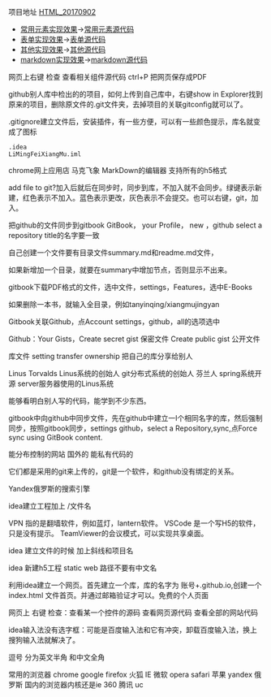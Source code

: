 
项目地址
[HTML_20170902](https://github.com/tanyinqing/HTML_20170902)
 
* [常用元素实现效果](https://github.com/tanyinqing/HTML_20170902/blob/master/img/index.jpg)→[常用元素源代码](https://github.com/tanyinqing/HTML_20170902/blob/master/index.html)
* [表单实现效果](https://github.com/tanyinqing/HTML_20170902/blob/master/img/form.jpg)→[表单源代码](https://github.com/tanyinqing/HTML_20170902/blob/master/forms.html)
* [其他实现效果](https://github.com/tanyinqing/HTML_20170902/blob/master/img/misc.jpg)→[其他源代码](https://github.com/tanyinqing/HTML_20170902/blob/master/misc.html)
* [markdown实现效果](https://github.com/tanyinqing/HTML_20170902/blob/master/img/markdown.jpg)→[markdown源代码](https://github.com/tanyinqing/HTML_20170902/blob/master/markdown.md)

网页上右键  检查 查看相关组件源代码
ctrl+P  把网页保存成PDF

github别人库中检出的的项目，如何上传到自己库中，右键show in Explorer找到原来的项目，删除原文件的.git文件夹，去掉项目的关联gitconfig就可以了。

.gitignore建立文件后，安装插件，有一些方便，可以有一些颜色提示，库名就变成了图标
```
.idea
LiMingFeiXiangMu.iml
```
chrome网上应用店  马克飞象  MarkDown的编辑器 支持所有的h5格式

add file to git?加入后就后在同步时，同步到库，不加入就不会同步。绿键表示新建，红色表示不加入。蓝色表示更改，灰色表示不会提交。也可以右键，git，加入。

把github的文件同步到gitbook
GitBook， your Profile， new ，github 
select a repository 
title的名字要一致

自己创建一个文件要有目录文件summary.md和readme.md文件，

如果新增加一个目录，就要在summary中增加节点，否则显示不出来。

gitbook下载PDF格式的文件，选中文件，settings，Features，选中E-Books

如果删除一本书，就输入全目录，例如tanyinqing/xiangmujingyan 

Gitbook关联Github，点Account settings，github，all的选项选中

Github：Your Gists，Create secret gist 保密文件
Create public gist 公开文件

库文件 setting transfer ownership 把自己的库分享给别人

Linus Torvalds Linus系统的创始人 git分布式系统的创始人 芬兰人 spring系统开源 server服务器使用的Linus系统

能够看明白别人写的代码，能学到不少东西。

gitbook中向github中同步文件，先在github中建立一I个相同名字的库，然后强制同步，按照gitbook同步，settings github，select a Repository,sync,点Force sync using GitBook content.

能分布控制的网站
国外的 能私有代码的

它们都是采用的git来上传的，git是一个软件，和github没有绑定的关系。

Yandex俄罗斯的搜索引擎

idea建立工程加上 /文件名

VPN 指的是翻墙软件，例如蓝灯，lantern软件。
VSCode 是一个写H5的软件，只是没有提示。
TeamViewer的会议模式，可以实现共享桌面。

 idea 建立文件的时候 加上斜线和项目名

idea 新建h5工程 static web  路径不要有中文名

利用idea建立一个网页。首先建立一个库，库的名字为  账号+.github.io,创建一个index.html 文件首页。并通过邮箱验证才可以。免费的个人页面


网页上 右键 检查：查看某一个控件的源码
查看网页源代码  查看全部的网站代码

idea输入法没有选字框：可能是百度输入法和它有冲突，卸载百度输入法，换上搜狗输入法就解决了。

逗号 分为英文半角 和中文全角

常用的浏览器
chrome google
firefox 火狐
IE 微软
opera
safari 苹果
yandex 俄罗斯
国内的浏览器内核还是ie
360 腾讯 uc
